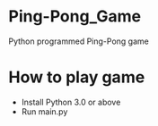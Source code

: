 # Ping-Pong_Game
Python programmed  Ping-Pong game

# How to play game
- Install Python 3.0 or above
- Run main.py

